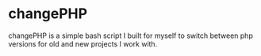 # changePHP
changePHP is a simple bash script I built for myself to switch between php versions for old and new projects I work with.
